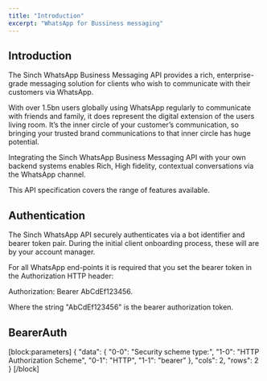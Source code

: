 ```yaml
---
title: "Introduction"
excerpt: "WhatsApp for Bussiness messaging"
---
```

## Introduction
The Sinch WhatsApp Business Messaging API provides a rich, enterprise-grade messaging solution for clients who wish to communicate with their customers via WhatsApp.

With over 1.5bn users globally using WhatsApp regularly to communicate with friends and family, it does represent the digital extension of the users living room. It’s the inner circle of your customer’s communication, so bringing your trusted brand communications to that inner circle has huge potential.

Integrating the Sinch WhatsApp Business Messaging API with your own backend systems enables Rich, High fidelity, contextual conversations via the WhatsApp channel.

This API specification covers the range of features available.

## Authentication
The Sinch WhatsApp API securely authenticates via a bot identifier and bearer token pair. During the initial client onboarding process, these will are by your account manager.

For all WhatsApp end-points it is required that you set the bearer token in the Authorization HTTP header:

Authorization: Bearer AbCdEf123456. 

Where the string "AbCdEf123456" is the bearer authorization token.

## BearerAuth
[block:parameters]
{
  "data": {
    "0-0": "Security scheme type:",
    "1-0": "HTTP Authorization Scheme",
    "0-1": "HTTP",
    "1-1": "bearer"
  },
  "cols": 2,
  "rows": 2
}
[/block]